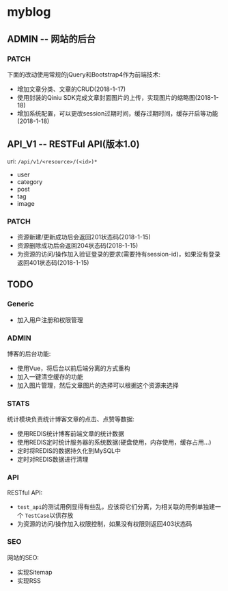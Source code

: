 # myblog

## ADMIN -- 网站的后台

### PATCH

下面的改动使用常规的jQuery和Bootstrap4作为前端技术:

- 增加文章分类、文章的CRUD(2018-1-17)
- 使用封装的Qiniu SDK完成文章封面图片的上传，实现图片的缩略图(2018-1-18)
- 增加系统配置，可以更改session过期时间，缓存过期时间，缓存开启等功能(2018-1-18)

## API_V1 -- RESTFul API(版本1.0)

uri: `/api/v1/<resource>/(<id>)*`

- user
- category
- post
- tag
- image

### PATCH

- 资源新建/更新成功后会返回201状态码(2018-1-15)
- 资源删除成功后会返回204状态码(2018-1-15)
- 为资源的访问/操作加入验证登录的要求(需要持有session-id)，如果没有登录返回401状态码(2018-1-15)

## TODO

### Generic

- 加入用户注册和权限管理

### ADMIN

博客的后台功能:

- 使用Vue，将后台以前后端分离的方式重构
- 加入一键清空缓存的功能
- 加入图片管理，然后文章图片的选择可以根据这个资源来选择

### STATS

统计模块负责统计博客文章的点击、点赞等数据:

- 使用REDIS统计博客前端文章的统计数据
- 使用REDIS定时统计服务器的系统数据(硬盘使用，内存使用，缓存占用...)
- 定时将REDIS的数据持久化到MySQL中
- 定时对REDIS数据进行清理

### API

RESTful API:

- `test_api`的测试用例显得有些乱，应该将它们分离，为相关联的用例单独建一个
`TestCase`以供存放
- 为资源的访问/操作加入权限控制，如果没有权限则返回403状态码

### SEO

网站的SEO:

- 实现Sitemap
- 实现RSS
